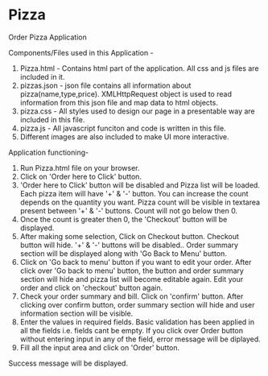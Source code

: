 # Pizza
Order Pizza Application

Components/Files used in this Application -
1. Pizza.html - Contains html part of the application. All css and js files are included in it.
2. pizzas.json - json file contains all information about pizza(name,type,price). XMLHttpRequest object is used to read information from this json file and map data to html objects.
3. pizza.css - All styles used to design our page in a presentable way are included in this file.
4. pizza.js - All javascript funciton and code is written in this file.
5. Different images are also included to make UI more interactive.

Application functioning-

1. Run Pizza.html file on your browser.
2. Click on 'Order here to Click' button.
3. 'Order here to Click' button will be disabled and Pizza list will be loaded. Each pizza item will have '+' & '-' button. You can increase the count depends on the quantity you want.
Pizza count will be visible in textarea present between '+' & '-' buttons.
Count will not go below then 0.
4. Once the count is greater then 0, the 'Checkout' button will be displayed.
5. After making some selection, Click on Checkout button.
Checkout button will hide. '+' & '-' buttons will be disabled..
Order summary section will be displayed along with 'Go Back to Menu' button.
6. Click on 'Go back to menu' button if you want to edit your order.
After click over 'Go back to menu' button, the button and order summary section will hide and pizza list will become editable again.
Edit your order and click on 'checkout' button again.
7. Check your order summary and bill. Click on 'confirm' button.
After clicking over confirm button, order summary section will hide and user information section will be visible.
8. Enter the values in required fields. Basic validation has been applied in all the fields i.e. fields cant be empty.
If you click over Order button without entering input in any of the field, error message will be diplayed.
9. Fill all the input area and click on 'Order' button.

Success message will be displayed.
